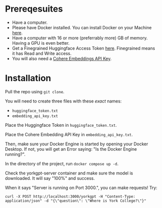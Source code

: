 # Prereqesuites
- Have a computer.
- Please have Docker installed. You can install Docker on your Machine [here](https://docs.docker.com/get-started/get-docker/).
- Have a computer with 16 or more (preferrably more) GB of memory. Having a GPU is even better.
- Get a Finegrained Huggingface Access Token [here](https://huggingface.co/settings/tokens). Finegrained means it has Read and Write access.
- You will also need a [Cohere Embeddings API Key](https://dashboard.cohere.com/api-keys).

# Installation
Pull the repo using ```git clone```.

You will need to create three files with these *exact* names:
- ```huggingface_token.txt```
- ```embedding_api_key.txt```

Place the Huggingface Token in ```huggingface_token.txt```.

Place the Cohere Embedding API Key in ```embedding_api_key.txt```.

Then, make sure your Docker Engine is started by opening your Docker Desktop. If not, you will get an Error saying: "Is the Docker Engine running?".

In the directory of the project, run ```docker compose up -d```.

Check the yorkgpt-server container and make sure the model is downloaded. It will say "100%" and success. 

When it says "Server is running on Port 3000.", you can make requests! Try:

```curl -X POST http://localhost:3000/yorkgpt -H "Content-Type: application/json" -d "{\"question\": \"Where is York College?\"}"```
